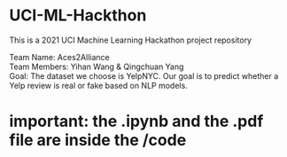 # UCI-ML-Hackthon
This is a 2021 UCI Machine Learning Hackathon project repository  

Team Name: Aces2Alliance  
Team Members: Yihan Wang & Qingchuan Yang  
Goal: The dataset we choose is YelpNYC. Our goal is to predict whether a Yelp review is real or fake based on NLP models.  

# important: the .ipynb and the .pdf file are inside the /code  
